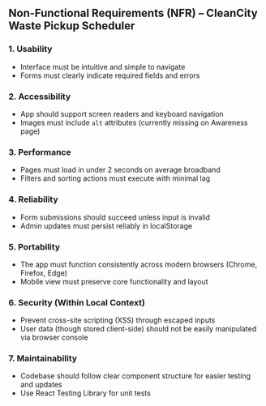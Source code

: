 ## Non-Functional Requirements (NFR) – CleanCity Waste Pickup Scheduler

### 1. Usability
- Interface must be intuitive and simple to navigate
- Forms must clearly indicate required fields and errors

### 2. Accessibility
- App should support screen readers and keyboard navigation
- Images must include `alt` attributes (currently missing on Awareness page)

### 3. Performance
- Pages must load in under 2 seconds on average broadband
- Filters and sorting actions must execute with minimal lag

### 4. Reliability
- Form submissions should succeed unless input is invalid
- Admin updates must persist reliably in localStorage

### 5. Portability
- The app must function consistently across modern browsers (Chrome, Firefox, Edge)
- Mobile view must preserve core functionality and layout

### 6. Security (Within Local Context)
- Prevent cross-site scripting (XSS) through escaped inputs
- User data (though stored client-side) should not be easily manipulated via browser console

### 7. Maintainability
- Codebase should follow clear component structure for easier testing and updates
- Use React Testing Library for unit tests
